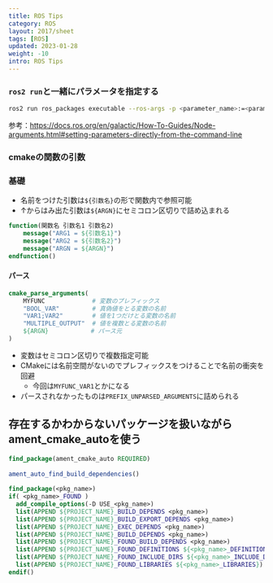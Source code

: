 ```yaml
---
title: ROS Tips
category: ROS
layout: 2017/sheet
tags: [ROS]
updated: 2023-01-28
weight: -10
intro: ROS Tips
---
```




### `ros2 run`と一緒にパラメータを指定する

```bash
ros2 run ros_packages executable --ros-args -p <parameter_name>:=<parameter_value>
```

参考：https://docs.ros.org/en/galactic/How-To-Guides/Node-arguments.html#setting-parameters-directly-from-the-command-line




### cmakeの関数の引数
### 基礎
- 名前をつけた引数は`${引数名}`の形で関数内で参照可能
- ↑からはみ出た引数は`${ARGN}`にセミコロン区切りで詰め込まれる
```cmake
function(関数名 引数名1 引数名2)
	message("ARG1 = ${引数名1}")
	message("ARG2 = ${引数名2}")
	message("ARGN = ${ARGN}") 
endfunction()
```
#### パース

```cmake　　　　　　　　　　
cmake_parse_arguments(
	MYFUNC 　　　       # 変数のプレフィックス
	"BOOL_VAR"         # 真偽値をとる変数の名前
	"VAR1;VAR2"        # 値を1つだけとる変数の名前
	"MULTIPLE_OUTPUT"  # 値を複数とる変数の名前
	${ARGN}　　　　　　　# パース元
)
```
- 変数はセミコロン区切りで複数指定可能
- CMakeには名前空間がないのでプレフィックスをつけることで名前の衝突を回避
	- 今回は`MYFUNC_VAR1`とかになる
- パースされなかったものは`PREFIX_UNPARSED_ARGUMENTS`に詰められる

## 存在するかわからないパッケージを扱いながらament_cmake_autoを使う

```CMake
find_package(ament_cmake_auto REQUIRED)  
  
ament_auto_find_build_dependencies()  
  
find_package(<pkg_name>)  
if( <pkg_name>_FOUND )  
  add_compile_options(-D USE_<pkg_name>)  
  list(APPEND ${PROJECT_NAME}_BUILD_DEPENDS <pkg_name>)  
  list(APPEND ${PROJECT_NAME}_BUILD_EXPORT_DEPENDS <pkg_name>)  
  list(APPEND ${PROJECT_NAME}_EXEC_DEPENDS <pkg_name>)  
  list(APPEND ${PROJECT_NAME}_BUILD_DEPENDS <pkg_name>)  
  list(APPEND ${PROJECT_NAME}_FOUND_BUILD_DEPENDS <pkg_name>)  
  list(APPEND ${PROJECT_NAME}_FOUND_DEFINITIONS ${<pkg_name>_DEFINITIONS})  
  list(APPEND ${PROJECT_NAME}_FOUND_INCLUDE_DIRS ${<pkg_name>_INCLUDE_DIRS})  
  list(APPEND ${PROJECT_NAME}_FOUND_LIBRARIES ${<pkg_name>_LIBRARIES})  
endif()
```